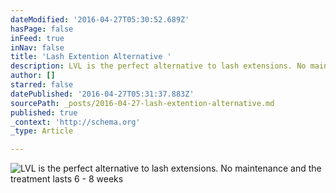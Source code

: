 ```yaml
---
dateModified: '2016-04-27T05:30:52.689Z'
hasPage: false
inFeed: true
inNav: false
title: 'Lash Extention Alternative '
description: LVL is the perfect alternative to lash extensions. No maintenance and the treatment lasts 6 - 8 weeks
author: []
starred: false
datePublished: '2016-04-27T05:31:37.883Z'
sourcePath: _posts/2016-04-27-lash-extention-alternative.md
published: true
_context: 'http://schema.org'
_type: Article

---
```

![LVL is the perfect alternative to lash extensions. No maintenance and the treatment lasts 6 - 8 weeks](https://the-grid-user-content.s3-us-west-2.amazonaws.com/3f9aa274-ab11-4d54-811e-c47c2b5daa42.jpg)

>